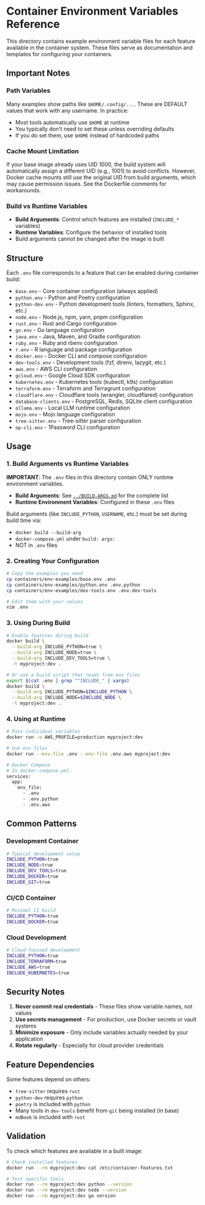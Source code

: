 # Container Environment Variables Reference

This directory contains example environment variable files for each feature available in the container system. These files serve as documentation and templates for configuring your containers.

## Important Notes

### Path Variables
Many examples show paths like `$HOME/.config/...`. These are DEFAULT values that work with any username. In practice:
- Most tools automatically use `$HOME` at runtime
- You typically don't need to set these unless overriding defaults
- If you do set them, use `$HOME` instead of hardcoded paths

### Cache Mount Limitation
If your base image already uses UID 1000, the build system will automatically assign a different UID (e.g., 1001) to avoid conflicts. However, Docker cache mounts still use the original UID from build arguments, which may cause permission issues. See the Dockerfile comments for workarounds.

### Build vs Runtime Variables
- **Build Arguments**: Control which features are installed (`INCLUDE_*` variables)
- **Runtime Variables**: Configure the behavior of installed tools
- Build arguments cannot be changed after the image is built

## Structure

Each `.env` file corresponds to a feature that can be enabled during container build:

- `base.env` - Core container configuration (always applied)
- `python.env` - Python and Poetry configuration
- `python-dev.env` - Python development tools (linters, formatters, Sphinx, etc.)
- `node.env` - Node.js, npm, yarn, pnpm configuration
- `rust.env` - Rust and Cargo configuration
- `go.env` - Go language configuration
- `java.env` - Java, Maven, and Gradle configuration
- `ruby.env` - Ruby and rbenv configuration
- `r.env` - R language and package configuration
- `docker.env` - Docker CLI and compose configuration
- `dev-tools.env` - Development tools (fzf, direnv, lazygit, etc.)
- `aws.env` - AWS CLI configuration
- `gcloud.env` - Google Cloud SDK configuration
- `kubernetes.env` - Kubernetes tools (kubectl, k9s) configuration
- `terraform.env` - Terraform and Terragrunt configuration
- `cloudflare.env` - Cloudflare tools (wrangler, cloudflared) configuration
- `database-clients.env` - PostgreSQL, Redis, SQLite client configuration
- `ollama.env` - Local LLM runtime configuration
- `mojo.env` - Mojo language configuration
- `tree-sitter.env` - Tree-sitter parser configuration
- `op-cli.env` - 1Password CLI configuration

## Usage

### 1. Build Arguments vs Runtime Variables

**IMPORTANT**: The `.env` files in this directory contain ONLY runtime environment variables.

- **Build Arguments**: See [`../BUILD-ARGS.md`](../BUILD-ARGS.md) for the complete list
- **Runtime Environment Variables**: Configured in these `.env` files

Build arguments (like `INCLUDE_PYTHON`, `USERNAME`, etc.) must be set during build time via:
- `docker build --build-arg`
- `docker-compose.yml` under `build: args:`
- NOT in `.env` files

### 2. Creating Your Configuration

```bash
# Copy the examples you need
cp containers/env-examples/base.env .env
cp containers/env-examples/python.env .env.python
cp containers/env-examples/dev-tools.env .env.dev-tools

# Edit them with your values
vim .env
```

### 3. Using During Build

```bash
# Enable features during build
docker build \
  --build-arg INCLUDE_PYTHON=true \
  --build-arg INCLUDE_NODE=true \
  --build-arg INCLUDE_DEV_TOOLS=true \
  -t myproject:dev .

# Or use a build script that reads from env files
export $(cat .env | grep "^INCLUDE_" | xargs)
docker build \
  --build-arg INCLUDE_PYTHON=$INCLUDE_PYTHON \
  --build-arg INCLUDE_NODE=$INCLUDE_NODE \
  -t myproject:dev .
```

### 4. Using at Runtime

```bash
# Pass individual variables
docker run -e AWS_PROFILE=production myproject:dev

# Use env files
docker run --env-file .env --env-file .env.aws myproject:dev

# Docker Compose
# In docker-compose.yml:
services:
  app:
    env_file:
      - .env
      - .env.python
      - .env.aws
```

## Common Patterns

### Development Container
```bash
# Typical development setup
INCLUDE_PYTHON=true
INCLUDE_NODE=true
INCLUDE_DEV_TOOLS=true
INCLUDE_DOCKER=true
INCLUDE_GIT=true
```

### CI/CD Container
```bash
# Minimal CI build
INCLUDE_PYTHON=true
INCLUDE_DOCKER=true
```

### Cloud Development
```bash
# Cloud-focused development
INCLUDE_PYTHON=true
INCLUDE_TERRAFORM=true
INCLUDE_AWS=true
INCLUDE_KUBERNETES=true
```

## Security Notes

1. **Never commit real credentials** - These files show variable names, not values
2. **Use secrets management** - For production, use Docker secrets or vault systems
3. **Minimize exposure** - Only include variables actually needed by your application
4. **Rotate regularly** - Especially for cloud provider credentials

## Feature Dependencies

Some features depend on others:
- `tree-sitter` requires `rust`
- `python-dev` requires `python`
- `poetry` is included with `python`
- Many tools in `dev-tools` benefit from `git` being installed (in base)
- `mdBook` is included with `rust`

## Validation

To check which features are available in a built image:

```bash
# Check installed features
docker run --rm myproject:dev cat /etc/container-features.txt

# Test specific tools
docker run --rm myproject:dev python --version
docker run --rm myproject:dev node --version
docker run --rm myproject:dev go version
```